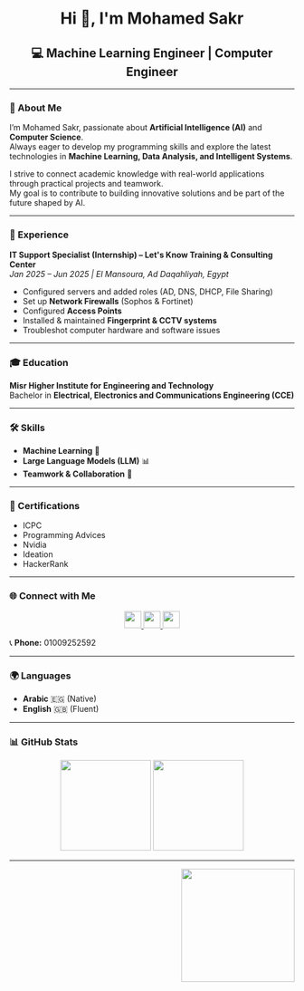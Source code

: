 <h1 align="center">Hi 👋, I'm Mohamed Sakr</h1>

<h2 align="center">💻 Machine Learning Engineer | Computer Engineer</h2>

---

### 🚀 About Me
I’m Mohamed Sakr, passionate about **Artificial Intelligence (AI)** and **Computer Science**.  
Always eager to develop my programming skills and explore the latest technologies in **Machine Learning, Data Analysis, and Intelligent Systems**.  

I strive to connect academic knowledge with real-world applications through practical projects and teamwork.  
My goal is to contribute to building innovative solutions and be part of the future shaped by AI.  

---

### 🏢 Experience
**IT Support Specialist (Internship) – Let's Know Training & Consulting Center**  
*Jan 2025 – Jun 2025 | El Mansoura, Ad Daqahliyah, Egypt*  
- Configured servers and added roles (AD, DNS, DHCP, File Sharing)  
- Set up **Network Firewalls** (Sophos & Fortinet)  
- Configured **Access Points**  
- Installed & maintained **Fingerprint & CCTV systems**  
- Troubleshot computer hardware and software issues  

---

### 🎓 Education
**Misr Higher Institute for Engineering and Technology**  
Bachelor in **Electrical, Electronics and Communications Engineering (CCE)**  

---

### 🛠️ Skills
- **Machine Learning** 🤖  
- **Large Language Models (LLM)** 📊  
- **Teamwork & Collaboration** 🤝  

---

### 🏅 Certifications
- ICPC  
- Programming Advices  
- Nvidia  
- Ideation  
- HackerRank  

---

### 🌐 Connect with Me
<div align="center">
  <a href="https://www.linkedin.com/in/mohamed-sakr-15b674279" target="_blank">
    <img src="https://img.shields.io/static/v1?message=LinkedIn&logo=linkedin&label=&color=0077B5&logoColor=white&style=for-the-badge" height="30" />
  </a>
  <a href="https://m0hamedsakr.github.io/Portofilio/" target="_blank">
    <img src="https://img.shields.io/static/v1?message=Portfolio&logo=github&label=&color=181717&logoColor=white&style=for-the-badge" height="30" />
  </a>
  <a href="mailto:mo.sakr140@gmail.com">
    <img src="https://img.shields.io/static/v1?message=Gmail&logo=gmail&label=&color=D14836&logoColor=white&style=for-the-badge" height="30" />
  </a>
</div>

📞 **Phone:** 01009252592  

---

### 🌍 Languages
- **Arabic** 🇪🇬 (Native)  
- **English** 🇬🇧 (Fluent)  

---

### 📊 GitHub Stats
<div align="center">
  <img src="https://github-readme-stats.vercel.app/api?username=M0hamedSakr&show_icons=true&theme=dracula&count_private=true" height="160" />
  <img src="https://github-readme-stats.vercel.app/api/top-langs?username=M0hamedSakr&layout=compact&theme=dracula" height="160" />
</div>

---

<img align="right" height="200" src="https://media0.giphy.com/media/d2hEYuYjsCjHq/giphy.gif"  />
